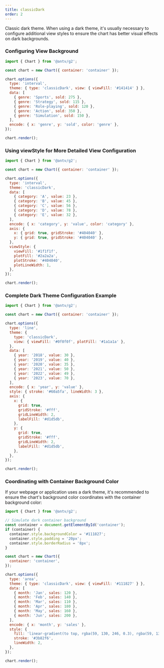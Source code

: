 ```yaml
---
title: classicDark
order: 2
---
```


Classic dark theme. When using a dark theme, it's usually necessary to configure additional view styles to ensure the chart has better visual effects on dark backgrounds.

### Configuring View Background

```js | ob { inject: true }
import { Chart } from '@antv/g2';

const chart = new Chart({ container: 'container' });

chart.options({
  type: 'interval',
  theme: { type: 'classicDark', view: { viewFill: '#141414' } },
  data: [
    { genre: 'Sports', sold: 275 },
    { genre: 'Strategy', sold: 115 },
    { genre: 'Role-playing', sold: 120 },
    { genre: 'Action', sold: 350 },
    { genre: 'Simulation', sold: 150 },
  ],
  encode: { x: 'genre', y: 'sold', color: 'genre' },
});

chart.render();
```

### Using viewStyle for More Detailed View Configuration

```js | ob { inject: true }
import { Chart } from '@antv/g2';

const chart = new Chart({ container: 'container' });

chart.options({
  type: 'interval',
  theme: 'classicDark',
  data: [
    { category: 'A', value: 23 },
    { category: 'B', value: 45 },
    { category: 'C', value: 56 },
    { category: 'D', value: 78 },
    { category: 'E', value: 32 },
  ],
  encode: { x: 'category', y: 'value', color: 'category' },
  axis: {
    x: { grid: true, gridStroke: '#404040' },
    y: { grid: true, gridStroke: '#404040' },
  },
  viewStyle: {
    viewFill: '#1f1f1f',
    plotFill: '#2a2a2a',
    plotStroke: '#404040',
    plotLineWidth: 1,
  },
});

chart.render();
```

### Complete Dark Theme Configuration Example

```js | ob { inject: true }
import { Chart } from '@antv/g2';

const chart = new Chart({ container: 'container' });

chart.options({
  type: 'line',
  theme: {
    type: 'classicDark',
    view: { viewFill: '#0f0f0f', plotFill: '#1a1a1a' },
  },
  data: [
    { year: '2018', value: 30 },
    { year: '2019', value: 40 },
    { year: '2020', value: 35 },
    { year: '2021', value: 50 },
    { year: '2022', value: 49 },
    { year: '2023', value: 70 },
  ],
  encode: { x: 'year', y: 'value' },
  style: { stroke: '#60a5fa', lineWidth: 3 },
  axis: {
    x: {
      grid: true,
      gridStroke: '#fff',
      gridLineWidth: 2,
      labelFill: '#d1d5db',
    },
    y: {
      grid: true,
      gridStroke: '#fff',
      gridLineWidth: 2,
      labelFill: '#d1d5db',
    },
  },
});

chart.render();
```

### Coordinating with Container Background Color

If your webpage or application uses a dark theme, it's recommended to ensure the chart's background color coordinates with the container background color:

```js | ob { inject: true }
import { Chart } from '@antv/g2';

// Simulate dark container background
const container = document.getElementById('container');
if (container) {
  container.style.backgroundColor = '#111827';
  container.style.padding = '20px';
  container.style.borderRadius = '8px';
}

const chart = new Chart({
  container: 'container',
});

chart.options({
  type: 'area',
  theme: { type: 'classicDark', view: { viewFill: '#111827' } },
  data: [
    { month: 'Jan', sales: 120 },
    { month: 'Feb', sales: 140 },
    { month: 'Mar', sales: 110 },
    { month: 'Apr', sales: 180 },
    { month: 'May', sales: 160 },
    { month: 'Jun', sales: 200 },
  ],
  encode: { x: 'month', y: 'sales' },
  style: {
    fill: 'linear-gradient(to top, rgba(59, 130, 246, 0.3), rgba(59, 130, 246, 0.1))',
    stroke: '#3b82f6',
    lineWidth: 2,
  },
});

chart.render();
```
